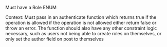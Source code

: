 Must have a Role ENUM

Context: Must pass in an authenticate function which returns true if the operation is allowed if the operation is not allowed either return false or throw an error. The function should also have any other constraint logic necessary, such as users not being able to create roles on themselves, or only set the author field on post to themselves